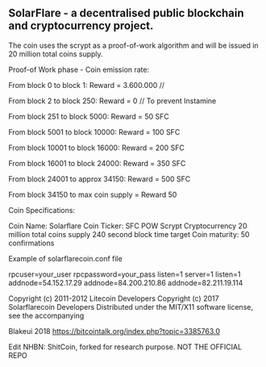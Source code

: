 SolarFlare - a decentralised public blockchain and cryptocurrency project.
-----------------------------------------------------------------


The coin uses the scrypt as a proof-of-work algorithm and will be issued in 20 million total coins supply.
 
Proof-of Work phase - Coin emission rate:
 
From block 0 to block 1: Reward = 3.600.000 // 

From block 2 to block 250: Reward = 0 // To prevent Instamine 

From block 251 to block 5000: Reward = 50 SFC

From block 5001 to block 10000:  Reward = 100 SFC

From block 10001 to block 16000: Reward = 200 SFC

From block 16001 to block 24000: Reward = 350 SFC

From block 24001 to approx 34150: Reward = 500 SFC

From block  34150 to max coin supply  = Reward 50


Coin Specifications:

Coin Name: Solarflare
Coin Ticker: SFC
POW Scrypt Cryptocurrency
20 million total coins supply
240 second block time target
Coin maturity: 50 confirmations

Example of solarflarecoin.conf file

rpcuser=your_user
rpcpassword=your_pass
listen=1
server=1
listen=1
addnode=54.152.17.29
addnode=84.200.210.86
addnode=82.211.19.114





Copyright (c) 2011-2012 Litecoin Developers
Copyright (c) 2017 Solarflarecoin Developers
Distributed under the MIT/X11 software license, see the accompanying



Blakeui 2018
https://bitcointalk.org/index.php?topic=3385763.0

Edit NHBN: ShitCoin, forked for research purpose. NOT THE OFFICIAL REPO
